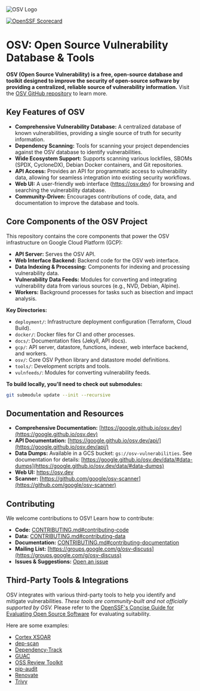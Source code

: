 <picture>
    <source srcset="docs/images/osv_logo_dark-full.svg"  media="(prefers-color-scheme: dark)">
    <!-- markdown-link-check-disable-next-line -->
    <img src="docs/images/osv_logo_light-full.svg" alt="OSV Logo">
</picture>

[![OpenSSF Scorecard](https://api.securityscorecards.dev/projects/github.com/google/osv.dev/badge)](https://scorecard.dev/viewer/?uri=github.com/google/osv.dev)

# OSV: Open Source Vulnerability Database & Tools

**OSV (Open Source Vulnerability) is a free, open-source database and toolkit designed to improve the security of open-source software by providing a centralized, reliable source of vulnerability information.**  Visit the [OSV GitHub repository](https://github.com/google/osv.dev) to learn more.

## Key Features of OSV

*   **Comprehensive Vulnerability Database:**  A centralized database of known vulnerabilities, providing a single source of truth for security information.
*   **Dependency Scanning:** Tools for scanning your project dependencies against the OSV database to identify vulnerabilities.
*   **Wide Ecosystem Support:**  Supports scanning various lockfiles, SBOMs (SPDX, CycloneDX), Debian Docker containers, and Git repositories.
*   **API Access:** Provides an API for programmatic access to vulnerability data, allowing for seamless integration into existing security workflows.
*   **Web UI:**  A user-friendly web interface (<https://osv.dev>) for browsing and searching the vulnerability database.
*   **Community-Driven:**  Encourages contributions of code, data, and documentation to improve the database and tools.

## Core Components of the OSV Project

This repository contains the core components that power the OSV infrastructure on Google Cloud Platform (GCP):

*   **API Server:** Serves the OSV API.
*   **Web Interface Backend:** Backend code for the OSV web interface.
*   **Data Indexing & Processing:**  Components for indexing and processing vulnerability data.
*   **Vulnerability Data Feeds:** Modules for converting and integrating vulnerability data from various sources (e.g., NVD, Debian, Alpine).
*   **Workers:** Background processes for tasks such as bisection and impact analysis.

**Key Directories:**

*   `deployment/`: Infrastructure deployment configuration (Terraform, Cloud Build).
*   `docker/`: Docker files for CI and other processes.
*   `docs/`: Documentation files (Jekyll, API docs).
*   `gcp/`: API server, datastore, functions, indexer, web interface backend, and workers.
*   `osv/`: Core OSV Python library and datastore model definitions.
*   `tools/`: Development scripts and tools.
*   `vulnfeeds/`: Modules for converting vulnerability feeds.

**To build locally, you'll need to check out submodules:**

```bash
git submodule update --init --recursive
```

## Documentation and Resources

*   **Comprehensive Documentation:** [https://google.github.io/osv.dev](https://google.github.io/osv.dev)
*   **API Documentation:** [https://google.github.io/osv.dev/api/](https://google.github.io/osv.dev/api/)
*   **Data Dumps:**  Available in a GCS bucket: `gs://osv-vulnerabilities`.  See documentation for details:  [https://google.github.io/osv.dev/data/#data-dumps](https://google.github.io/osv.dev/data/#data-dumps)
*   **Web UI:** <https://osv.dev>
*   **Scanner:** [https://github.com/google/osv-scanner](https://github.com/google/osv-scanner)

## Contributing

We welcome contributions to OSV!  Learn how to contribute:

*   **Code:** [CONTRIBUTING.md#contributing-code](CONTRIBUTING.md#contributing-code)
*   **Data:** [CONTRIBUTING.md#contributing-data](CONTRIBUTING.md#contributing-data)
*   **Documentation:** [CONTRIBUTING.md#contributing-documentation](CONTRIBUTING.md#contributing-documentation)
*   **Mailing List:** [https://groups.google.com/g/osv-discuss](https://groups.google.com/g/osv-discuss)
*   **Issues & Suggestions:**  [Open an issue](https://github.com/google/osv.dev/issues)

## Third-Party Tools & Integrations

OSV integrates with various third-party tools to help you identify and mitigate vulnerabilities.  *These tools are community-built and not officially supported by OSV.*  Please refer to the [OpenSSF's Concise Guide for Evaluating Open Source Software](https://best.openssf.org/Concise-Guide-for-Evaluating-Open-Source-Software) for evaluating suitability.

Here are some examples:

*   [Cortex XSOAR](https://github.com/demisto/content)
*   [dep-scan](https://github.com/AppThreat/dep-scan)
*   [Dependency-Track](https://github.com/DependencyTrack/dependency-track)
*   [GUAC](https://github.com/guacsec/guac)
*   [OSS Review Toolkit](https://github.com/oss-review-toolkit/ort)
*   [pip-audit](https://github.com/pypa/pip-audit)
*   [Renovate](https://github.com/renovatebot/renovate)
*   [Trivy](https://github.com/aquasecurity/trivy)